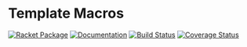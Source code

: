 # Template Macros

[![Racket Package](https://img.shields.io/badge/raco%20pkg-template-red.svg)](https://pkgd.racket-lang.org/pkgn/package/template)
[![Documentation](https://img.shields.io/badge/read-docs-blue.svg)](http://docs.racket-lang.org/template/)
[![Build Status](https://travis-ci.org/dedbox/racket-template.svg?branch=master)](https://travis-ci.org/dedbox/racket-template)
[![Coverage Status](https://coveralls.io/repos/github/dedbox/racket-template/badge.svg?branch=master)](https://coveralls.io/github/dedbox/racket-template?branch=master)
